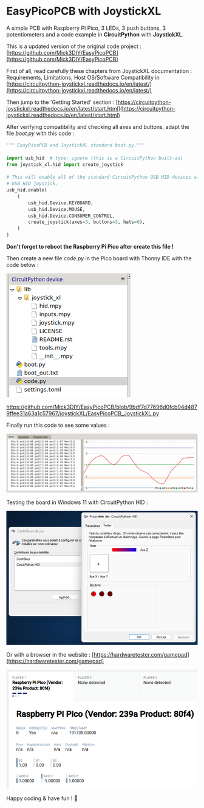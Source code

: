 # EasyPicoPCB with JoystickXL

A simple PCB with Raspberry Pi Pico, 3 LEDs, 3 push buttons, 3 potentiometers and a code example in **CircuitPython** with **JoystickXL**. 

This is a updated version of the original code project : [https://github.com/Mick3DIY/EasyPicoPCB](https://github.com/Mick3DIY/EasyPicoPCB)

First of all, read carefully these chapters from JoystickXL documentation : Requirements, Limitations, Host OS/Software Compatibility in [https://circuitpython-joystickxl.readthedocs.io/en/latest/](https://circuitpython-joystickxl.readthedocs.io/en/latest/)

Then jump to the 'Getting Started' section : [https://circuitpython-joystickxl.readthedocs.io/en/latest/start.html](https://circuitpython-joystickxl.readthedocs.io/en/latest/start.html)

After verifying compatibility and checking all axes and buttons, adapt the file *boot.py* with this code :

```python
""" EasyPicoPCB and JoystickXL standard boot.py."""

import usb_hid  # type: ignore (this is a CircuitPython built-in)
from joystick_xl.hid import create_joystick

# This will enable all of the standard CircuitPython USB HID devices along with a
# USB HID joystick.
usb_hid.enable(
    (
        usb_hid.Device.KEYBOARD,
        usb_hid.Device.MOUSE,
        usb_hid.Device.CONSUMER_CONTROL,
        create_joystick(axes=3, buttons=3, hats=0),
    )
)
```

**Don't forget to reboot the Raspberry Pi Pico after create this file !**

Then create a new file *code.py* in the Pico board with Thonny IDE with the code below :

![](assets/EasyPicoPCB_joystickXL_directories.png)

https://github.com/Mick3DIY/EasyPicoPCB/blob/9bdf7d77696d0fcb04d4879ffee31a63a1c57967/joystickXL/EasyPicoPCB_JoystickXL.py

Finally run this code to see some values :

![](assets/EasyPicoPCB_joystickXL_thonny.png)

Testing the board in Windows 11 with CircuitPython HID :

![](assets/EasyPicoPCB_joystickXL_w11.png)

Or with a browser in the website : [https://hardwaretester.com/gamepad](https://hardwaretester.com/gamepad)

![](assets/EasyPicoPCB_joystickXL_gamepad.png)

Happy coding & have fun ! :partying_face:

